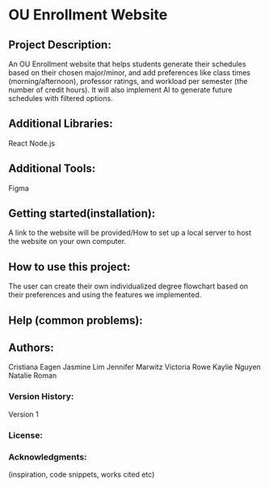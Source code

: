 # OU Enrollment Website 

## Project Description: 
An OU Enrollment website that helps students generate their schedules based on their chosen major/minor, and add preferences like class times (morning/afternoon), professor ratings, and workload per semester (the number of credit hours). It will also implement AI to generate future schedules with filtered options.


## Additional Libraries:
React
Node.js

## Additional Tools:
Figma

## Getting started(installation): 
A link to the website will be provided/How to set up a local server to host the website on your own computer.


## How to use this project: 
The user can create their own individualized degree flowchart based on their preferences and using the features we implemented. 

## Help (common problems): 



## Authors:
Cristiana Eagen
Jasmine Lim
Jennifer Marwitz
Victoria Rowe
Kaylie Nguyen
Natalie Roman

### Version History: 
Version 1

### License:

### Acknowledgments: 
(inspiration, code snippets, works cited etc)
